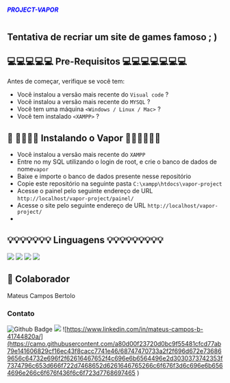 ```markdown
```
<font color="blue"  > ***PROJECT-VAPOR***</font>
```
```


## Tentativa de recriar um site de games famoso  ; )


## 💻💻💻💻💻 Pre-Requisitos 💻💻💻💻💻💻💻

Antes de começar, verifique se você tem:

-   Você instalou a versão mais recente do  `Visual code` ?
-   Você instalou a versão mais recente do  `MYSQL` ?
-   Você tem uma máquina  `<Windows / Linux / Mac>` ?
-   Você tem instalado `<XAMPP>` ?
## 🚀 🚀🚀🚀🚀 Instalando o Vapor 🚀🚀🚀🚀🚀🚀

-   Você instalou a versão mais recente do  `XAMPP`
-   Entre no my SQL utilizando o login de root, e crie o banco de dados de nome`vapor`
-   Baixe e importe o banco de dados presente nesse repositório
-   Copie este repositório na seguinte pasta `C:\xampp\htdocs\vapor-project`
-   Acesse o painel pelo seguinte endereço de URL `http://localhost/vapor-project/painel/`
-   Acesse o site pelo seguinte endereço de URL `http://localhost/vapor-project/`
- 
## 💡💡💡💡💡💡💡 Linguagens 💡💡💡💡💡💡💡💡💡
![](https://camo.githubusercontent.com/93c855ae825c1757f3426f05a05f4949d3b786c5b22d0edb53143a9e8f8499f6/68747470733a2f2f696d672e736869656c64732e696f2f62616467652f4a6176615363726970742d3332333333303f7374796c653d666f722d7468652d6261646765266c6f676f3d6a617661736372697074266c6f676f436f6c6f723d463744463145)
![](https://camo.githubusercontent.com/d63d473e728e20a286d22bb2226a7bf45a2b9ac6c72c59c0e61e9730bfe4168c/68747470733a2f2f696d672e736869656c64732e696f2f62616467652f48544d4c352d4533344632363f7374796c653d666f722d7468652d6261646765266c6f676f3d68746d6c35266c6f676f436f6c6f723d7768697465)
![](https://camo.githubusercontent.com/02914afc1f51d55c8acac01c200a410efd74fffdff325678f6df6c22ae68a7ee/68747470733a2f2f696d672e736869656c64732e696f2f62616467652f5048502d3737374242343f7374796c653d666f722d7468652d6261646765266c6f676f3d706870266c6f676f436f6c6f723d7768697465)
![](https://camo.githubusercontent.com/3a0f693cfa032ea4404e8e02d485599bd0d192282b921026e89d271aaa3d7565/68747470733a2f2f696d672e736869656c64732e696f2f62616467652f435353332d3135373242363f7374796c653d666f722d7468652d6261646765266c6f676f3d63737333266c6f676f436f6c6f723d7768697465)

## 🤝  Colaborador
Mateus Campos Bertolo


### Contato
![Github Badge](https://img.shields.io/badge/-Github-000?style=flat-square&logo=Github&logoColor=white&link=https://github.com/mateusbertolo)
![](https://camo.githubusercontent.com/571384769c09e0c66b45e39b5be70f68f552db3e2b2311bc2064f0d4a9f5983b/68747470733a2f2f696d672e736869656c64732e696f2f62616467652f476d61696c2d4431343833363f7374796c653d666f722d7468652d6261646765266c6f676f3d676d61696c266c6f676f436f6c6f723d7768697465)
![https://www.linkedin.com/in/mateus-campos-b-41744820a/](https://camo.githubusercontent.com/a80d00f23720d0bc9f55481cfcd77ab79e141606829cf16ec43f8cacc7741e46/68747470733a2f2f696d672e736869656c64732e696f2f62616467652f4c696e6b6564496e2d3030373742353f7374796c653d666f722d7468652d6261646765266c6f676f3d6c696e6b6564696e266c6f676f436f6c6f723d7768697465 )
